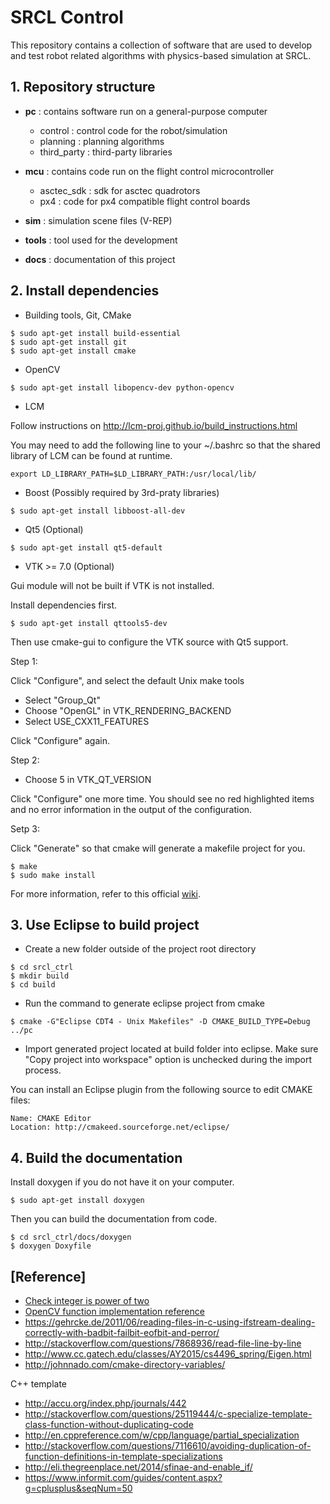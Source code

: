 # SRCL Control

This repository contains a collection of software that are used to develop and test robot related algorithms with physics-based simulation at SRCL.

## 1. Repository structure

* **pc** : contains software run on a general-purpose computer
    + control : control code for the robot/simulation
    + planning : planning algorithms
    + third_party : third-party libraries

* **mcu** : contains code run on the flight control microcontroller
    + asctec_sdk : sdk for asctec quadrotors
    + px4 : code for px4 compatible flight control boards

* **sim** : simulation scene files (V-REP)
* **tools** : tool used for the development
* **docs** : documentation of this project

## 2. Install dependencies

* Building tools, Git, CMake
```
$ sudo apt-get install build-essential
$ sudo apt-get install git
$ sudo apt-get install cmake
```

* OpenCV
```
$ sudo apt-get install libopencv-dev python-opencv
```

* LCM

Follow instructions on http://lcm-proj.github.io/build_instructions.html

You may need to add the following line to your ~/.bashrc so that the shared library of LCM can be found at runtime.

```
export LD_LIBRARY_PATH=$LD_LIBRARY_PATH:/usr/local/lib/
```

* Boost (Possibly required by 3rd-praty libraries)

```
$ sudo apt-get install libboost-all-dev
```

* Qt5 (Optional)
```
$ sudo apt-get install qt5-default
```

* VTK >= 7.0 (Optional)

Gui module will not be built if VTK is not installed.

Install dependencies first.

```
$ sudo apt-get install qttools5-dev
```
Then use cmake-gui to configure the VTK source with Qt5 support.

Step 1:

Click "Configure", and select the default Unix make tools

- Select "Group_Qt"
- Choose "OpenGL" in VTK_RENDERING_BACKEND
- Select USE_CXX11_FEATURES

Click "Configure" again.

Step 2:

- Choose 5 in VTK_QT_VERSION

Click "Configure" one more time. You should see no red highlighted items and no error information in the output of the configuration.

Setp 3:

Click "Generate" so that cmake will generate a makefile project for you.

```
$ make
$ sudo make install
```

For more information, refer to this official [wiki](http://www.vtk.org/Wiki/VTK/Configure_and_Build).

## 3. Use Eclipse to build project

* Create a new folder outside of the project root directory

```
$ cd srcl_ctrl
$ mkdir build
$ cd build
```

* Run the command to generate eclipse project from cmake

```
$ cmake -G"Eclipse CDT4 - Unix Makefiles" -D CMAKE_BUILD_TYPE=Debug ../pc
```
* Import generated project located at build folder into eclipse. Make sure "Copy project into workspace" option is unchecked during the import process.

You can install an Eclipse plugin from the following source to edit CMAKE files:

```
Name: CMAKE Editor
Location: http://cmakeed.sourceforge.net/eclipse/
```

## 4. Build the documentation

Install doxygen if you do not have it on your computer.
```
$ sudo apt-get install doxygen
```

Then you can build the documentation from code.

```
$ cd srcl_ctrl/docs/doxygen
$ doxygen Doxyfile
```

## [Reference]

* [Check integer is power of two](http://www.exploringbinary.com/ten-ways-to-check-if-an-integer-is-a-power-of-two-in-c/)
* [OpenCV function implementation reference](https://github.com/Itseez/opencv/blob/master/modules/imgproc/src/thresh.cpp#L1192)
* https://gehrcke.de/2011/06/reading-files-in-c-using-ifstream-dealing-correctly-with-badbit-failbit-eofbit-and-perror/
* http://stackoverflow.com/questions/7868936/read-file-line-by-line
* http://www.cc.gatech.edu/classes/AY2015/cs4496_spring/Eigen.html
* http://johnnado.com/cmake-directory-variables/

C++ template

* http://accu.org/index.php/journals/442
* http://stackoverflow.com/questions/25119444/c-specialize-template-class-function-without-duplicating-code
* http://en.cppreference.com/w/cpp/language/partial_specialization
* http://stackoverflow.com/questions/7116610/avoiding-duplication-of-function-definitions-in-template-specializations
* http://eli.thegreenplace.net/2014/sfinae-and-enable_if/
* https://www.informit.com/guides/content.aspx?g=cplusplus&seqNum=50
